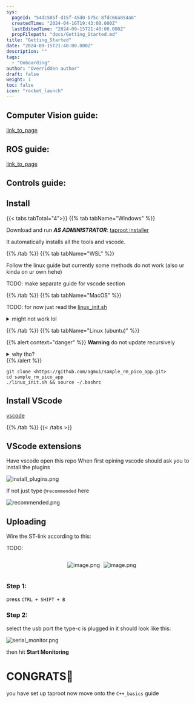 ```yaml
---
sys:
  pageId: "54dc585f-d15f-45d0-b75c-8fdc66a854a8"
  createdTime: "2024-04-16T19:43:00.000Z"
  lastEditedTime: "2024-09-15T21:40:00.000Z"
  propFilepath: "docs/Getting_Started.md"
title: "Getting_Started"
date: "2024-09-15T21:40:00.000Z"
description: ""
tags:
  - "Onboarding"
author: "Overridden author"
draft: false
weight: 1
toc: false
icon: "rocket_launch"
---
```


## Computer Vision guide:

[link_to_page](86d45bc0-388b-4d26-8848-44f255f73d0e)

## ROS guide:

[link_to_page](3c76c1de-ec8f-46d6-8b0a-294005edc2d5)

## Controls guide:

## Install

{{< tabs tabTotal="4">}}
{{% tab tabName="Windows" %}}

Download and run _**AS ADMINISTRATOR**_: [taproot installer](https://github.com/Thornbots/TeachingFreshies/releases/tag/1.0)

It automatically installs all the tools and vscode.

{{% /tab %}}
{{% tab tabName="WSL" %}}

Follow the linux guide but currently some methods do not work (also ur kinda on ur own hehe)

TODO: make separate guide for vscode section

{{% /tab %}}
{{% tab tabName="MacOS" %}}

TODO: for now just read the [linux_init.sh](https://github.com/agmui/sample_rm_pico_app/blob/main/linux_init.sh)

<details>
<summary>might not work lol</summary>

`brew install libusb pkg-config`

Next install: [vscode](https://code.visualstudio.com/Download)

</details>

{{% /tab %}}
{{% tab tabName="Linux (ubuntu)" %}}

{{% alert context="danger" %}}
**Warning** do not update recursively
<details>
<summary>why tho?</summary>
There are some submodules that may go on for a while (like tinyusb) and I highly
recommend you don't need to get them.
If you want to see what submodules I update just look in `linux_init.sh`
</details>
{{% /alert %}}

```shell
git clone <https://github.com/agmui/sample_rm_pico_app.git>
cd sample_rm_pico_app
./linux_init.sh && source ~/.bashrc
```

## Install VScode

[vscode](https://code.visualstudio.com/Download)

{{% /tab %}}
{{< /tabs >}}

## VScode extensions

Have vscode open this repo
When first opining vscode should ask you to install the plugins

![install_plugins.png](https://prod-files-secure.s3.us-west-2.amazonaws.com/d518164a-d88e-44d1-a4ee-3adb3bd8bce0/89bd30f0-1825-4e77-867b-0a41ce370880/install_plugins.png?X-Amz-Algorithm=AWS4-HMAC-SHA256&X-Amz-Content-Sha256=UNSIGNED-PAYLOAD&X-Amz-Credential=ASIAZI2LB4663NKZ2WKQ%2F20250225%2Fus-west-2%2Fs3%2Faws4_request&X-Amz-Date=20250225T021226Z&X-Amz-Expires=3600&X-Amz-Security-Token=IQoJb3JpZ2luX2VjEAAaCXVzLXdlc3QtMiJHMEUCIQDoEvWIUGRwWfxPzyChrA3SX2%2B8Ua08HHLJcUPGoFV8JgIgVwmfiI5z5J80ZZ%2BIY275Ba4qjo%2BsM3D7M1MHMvyQRkIq%2FwMIORAAGgw2Mzc0MjMxODM4MDUiDDjGM6HnPWZWM%2FiGmyrcA125R0yL95GCKoVOhic8bcrcO8rvpbUCxD%2F7pFEiklzE3hlqhXShkC3CLbVfGJkpVXMgMTaFsCVQnTWsptYPy1ipXxFBAv4NXcNGd9mllj1fpCK1wIadOrw8xi4Xf2WpR5Q1lNCSZwywNAWZnc8ro%2FBeVsrxQlpN%2Bbfk%2F9R%2F8Q1rCT%2FkOIia%2BcmegjJP4CHrBLJDtPMc4jWy1XkLcvAZsHq%2BBjSEuw9v5WZns77Mo3rY9eZvLjcixcYw2xFVXcv0CsJ8Qnqk0enWzb%2BwWVvurWRhaQFGAdXQ%2Fo3Xmnx915AdsZGnrZcpHQDF3QcSPl5UVQzPlEtsBrMTfMAkXKyDQf13usmfLsO4ST5ApfGzfzRtuN7Imm6Hxbir4Y%2BB9cqRbGWXiXa3iNRsbWhDvh9AifPiZB9f8SUDRoFKMfhGCq9YtUs%2BeX2QIAmNNp1VACVwKakdg3HMPG7MXpxfseixii1M2pCWqWbpiXvb6sXLGchOYhrUES3bVTSfqukP%2BwiV%2B8CjsvcwJj5I3k4ZvlrzPbYPERnING9Qe1BjPBQ3Z7fCsaGQ%2BTFseK5imMplaNojW0t1KnbudDVQRZBXRrnO3lYcqH3opG8E9Q%2BcXhghqzYDHHRy4hvyopEwPYpzMOWC9L0GOqUBe6Zh0%2FhseAdWw1HimHeppGFf4j%2B0dKS3tjQbm%2FzbE0w5qhC0xwlBlI7FtAC28jmHCQ32%2BNVEdO2IFiXpMZE4sNmxKlKdN1G8KJfu7JkDuwH1Y%2FGQRIxCyibyWuXMBvN7lhtqJSBGq0QAW0iCYnFGPEaivaQUrVgaPNckMGlRHitUlyIpqiIdIq9G%2FOVOAU%2BSxzvamWtNPApiC8nm4BAnAQ5lUoqF&X-Amz-Signature=775bb7af010cb37363b67a52d7fd7ca71461550975098fdaf9a5a8fb6cf80785&X-Amz-SignedHeaders=host&x-id=GetObject)

If not just type `@recommended` here  

![recommended.png](https://prod-files-secure.s3.us-west-2.amazonaws.com/d518164a-d88e-44d1-a4ee-3adb3bd8bce0/61e661e9-5d85-4dfc-be0d-8d2097a5e793/recommended.png?X-Amz-Algorithm=AWS4-HMAC-SHA256&X-Amz-Content-Sha256=UNSIGNED-PAYLOAD&X-Amz-Credential=ASIAZI2LB4663NKZ2WKQ%2F20250225%2Fus-west-2%2Fs3%2Faws4_request&X-Amz-Date=20250225T021226Z&X-Amz-Expires=3600&X-Amz-Security-Token=IQoJb3JpZ2luX2VjEAAaCXVzLXdlc3QtMiJHMEUCIQDoEvWIUGRwWfxPzyChrA3SX2%2B8Ua08HHLJcUPGoFV8JgIgVwmfiI5z5J80ZZ%2BIY275Ba4qjo%2BsM3D7M1MHMvyQRkIq%2FwMIORAAGgw2Mzc0MjMxODM4MDUiDDjGM6HnPWZWM%2FiGmyrcA125R0yL95GCKoVOhic8bcrcO8rvpbUCxD%2F7pFEiklzE3hlqhXShkC3CLbVfGJkpVXMgMTaFsCVQnTWsptYPy1ipXxFBAv4NXcNGd9mllj1fpCK1wIadOrw8xi4Xf2WpR5Q1lNCSZwywNAWZnc8ro%2FBeVsrxQlpN%2Bbfk%2F9R%2F8Q1rCT%2FkOIia%2BcmegjJP4CHrBLJDtPMc4jWy1XkLcvAZsHq%2BBjSEuw9v5WZns77Mo3rY9eZvLjcixcYw2xFVXcv0CsJ8Qnqk0enWzb%2BwWVvurWRhaQFGAdXQ%2Fo3Xmnx915AdsZGnrZcpHQDF3QcSPl5UVQzPlEtsBrMTfMAkXKyDQf13usmfLsO4ST5ApfGzfzRtuN7Imm6Hxbir4Y%2BB9cqRbGWXiXa3iNRsbWhDvh9AifPiZB9f8SUDRoFKMfhGCq9YtUs%2BeX2QIAmNNp1VACVwKakdg3HMPG7MXpxfseixii1M2pCWqWbpiXvb6sXLGchOYhrUES3bVTSfqukP%2BwiV%2B8CjsvcwJj5I3k4ZvlrzPbYPERnING9Qe1BjPBQ3Z7fCsaGQ%2BTFseK5imMplaNojW0t1KnbudDVQRZBXRrnO3lYcqH3opG8E9Q%2BcXhghqzYDHHRy4hvyopEwPYpzMOWC9L0GOqUBe6Zh0%2FhseAdWw1HimHeppGFf4j%2B0dKS3tjQbm%2FzbE0w5qhC0xwlBlI7FtAC28jmHCQ32%2BNVEdO2IFiXpMZE4sNmxKlKdN1G8KJfu7JkDuwH1Y%2FGQRIxCyibyWuXMBvN7lhtqJSBGq0QAW0iCYnFGPEaivaQUrVgaPNckMGlRHitUlyIpqiIdIq9G%2FOVOAU%2BSxzvamWtNPApiC8nm4BAnAQ5lUoqF&X-Amz-Signature=4ffde8842493655e93e45349a86e527b2765a1cce840097758c7f94fdc2d5be6&X-Amz-SignedHeaders=host&x-id=GetObject)

## Uploading

Wire the ST-link according to this:

TODO:

<div style="display: flex;flex-direction: row; column-gap:10px; max-width: 630px;justify-content: center;">
<div>

![image.png](https://prod-files-secure.s3.us-west-2.amazonaws.com/d518164a-d88e-44d1-a4ee-3adb3bd8bce0/210ecb78-1116-4d7b-b9b7-2292f66fa2c2/image.png?X-Amz-Algorithm=AWS4-HMAC-SHA256&X-Amz-Content-Sha256=UNSIGNED-PAYLOAD&X-Amz-Credential=ASIAZI2LB466TA5DWA26%2F20250225%2Fus-west-2%2Fs3%2Faws4_request&X-Amz-Date=20250225T021233Z&X-Amz-Expires=3600&X-Amz-Security-Token=IQoJb3JpZ2luX2VjEAAaCXVzLXdlc3QtMiJGMEQCIGM1rH4n5DeEW6I7hwccEm58x8fVHwMcp9p%2FabBxIDKyAiA3y7Lum5IPFtdTKehUGfoIJG8Cao86EkSPi8d8fJmT3Sr%2FAwg5EAAaDDYzNzQyMzE4MzgwNSIMOWDUOlTdp7CiMmtWKtwDw6BOGn5GBZusOB01YdCZzg05yL59DwCTtXIl1Bj1dtqXQ5vAE8kD378BKotKFM1kOFa%2FY8sYK1BM3VaFGXXSXpaa9y42jKddNGSn8SomoffUfrhllPgUj9wFKg7m4Io0xd1m6kOJNIhYNu%2F6xGZnhG%2FjAa7nTAfv%2FBZcqjfWABofKD8LyDcJ%2BcCTePTnjUBu1Kz%2BYYaiPz%2FVhU8VINKzfAlFIN0kXLCm%2F6n8g44HabtjUPOP7N6%2BUigz%2FejaidgxktNGDJdHMyFmqdpXyCtceUwqT2WusMLkhsuDZFavLH7DK1ZrNx2Ut6tgcdO2UzUops1hcxSzVbVRIvr6If9DKU2jnexylfsochGD6pBfiCmiD9fOU%2FWTfSkZ0Ci1ZkO1JkWCbwlC1oD6a1qHmMAgLt8JPdzhdQwG9lmZkcZm1LNpD4iKIK6eH4DU3c%2F9MgOTaaYfTOEf83pMOGrAMIWzj6XDPtninAXJNNhBd7Qh8%2BXRk5qhHvo%2BJoLVgrrdLuwpr9U%2B3dF9vIff8d0aygGfdzQQJXoscaBQ6mEZKpOQsmwmbRUmMitGXZNvcJlvA9gUYJaqOYI61epUbUv7kjrwN9RMQbBWaz64Posrbjwk66JDuyA1n24x2Lax5WAwrYP0vQY6pgEeRbQWCje%2BMBxquuvgX42i0cRND3sZIa80JH7EVaWmxmyq9yN4UDTvADQZfBUT1wU6Wi3PC4ratzRiSPv9lqRCfHNNginNN9SGIcDbF3yzZyGMlbfRxhVzQWTpLjskw%2FHt00i7a2irXwj811GPXvaZvZz9T6Hr%2BqaMvFqwn9RmgjSj%2FAiB9gdcOfw4IoTwP8QsQM%2F3SMzUUxxaJ2XiWmkN7t8r%2FaA4&X-Amz-Signature=ec99a459dc3d29212387e53842307220fde09a6b3cee50a42d1bef0b3a8c9cff&X-Amz-SignedHeaders=host&x-id=GetObject)

</div>
<div>

![image.png](https://prod-files-secure.s3.us-west-2.amazonaws.com/d518164a-d88e-44d1-a4ee-3adb3bd8bce0/33a0fd0f-8ca6-4a86-8e09-26e95ded1fff/image.png?X-Amz-Algorithm=AWS4-HMAC-SHA256&X-Amz-Content-Sha256=UNSIGNED-PAYLOAD&X-Amz-Credential=ASIAZI2LB4667U67KJ4E%2F20250225%2Fus-west-2%2Fs3%2Faws4_request&X-Amz-Date=20250225T021233Z&X-Amz-Expires=3600&X-Amz-Security-Token=IQoJb3JpZ2luX2VjEAAaCXVzLXdlc3QtMiJHMEUCIFCpJ%2F1s0QTnrosfFAG6eFL7q1%2FAJ%2FKOJpYWWWw9uULXAiEAlDp4IJnUULHM8%2Fusd9Z50dunSV8r3R2NtRsk7j0EVwUq%2FwMIORAAGgw2Mzc0MjMxODM4MDUiDKKNM5uqIgIDaPS2gircAxo6FvuEystkEGFB9yh%2F4GnQM5NGWOYNjAZp2X3NbyoFOV2g3oyJqkSF1vaQ4etZZIHF%2BvfXFMwS8me2cZg6mL1YNl%2Fronp234ecagRKaq8y9SFIs7MYdw9yG4DIdbR7B7MkGWpl1pW856SjtaoUS%2BZaagJhO4gTxlg02qVFiWfZVMkG7cC7qg2WYTJbbJxJsr%2B9H%2Bwkv7YSjXFhJEEA4PWA2955W9e1ypUkWOrXuXTF71JT9Mk3cWnJYbRG%2Bkh4NXaTD7uE5hL11tu9tAO9C%2FIFGX4QMfigIyVk2HfTgsKgqfeD6DXm3248Kb0t4lJYHNyeHpfJ3kQ8ZfP%2FhP5BTef6hA0yPXUe3r3T7siifsLAkwMS%2BUCbsnMQ37vJQ3pwxy%2B77vSWv1duaFAR5TR9ei25PxTJNWEq%2F4ZCH5UAfTBCM3Xxvnv5vL4givVh2DbC%2FayjgKTl0guKNF7SSmGNac2zd2JwfE2UxX%2F5e1oRv58PQPfcIVEYCJvu1pcNPdVI6dL%2Fz2o7Lziy6jNIvEmmSCLXsm8T%2FTKKhjHlpUtAxKjZk3kxNCHKk23dE6OwhenuMhurqh2tUrweIwU%2BtnbaHd9H%2BL%2B4UemcVgbXxz4BcJQpjLFLdI%2B39tOD8bR0MOqC9L0GOqUB8nrurhT4RvQIWOu2Votdafks41O7Dx9h5A8FlRVPN25569PAytwA49B2miUIfr%2F0OUbZoxOdk4JYm6FFzVTCVRfT7SoFeOjGOMEyoe1uLflxgbx9OmbjWSjMq9nAKCTAZ1LX4LqKewPmEt6rvcY%2FHIUfsMxs2H1ZuQuPeDba7ulpPkl99TL11uV9cBZuy7OvEjXnuYs3sABkU6Wmms82h3x326Tn&X-Amz-Signature=8cc47daf22a8594564cd9dc2e82ee83c962ccb120f423e2ec8fed39d3dec7ca5&X-Amz-SignedHeaders=host&x-id=GetObject)

</div>
</div>

### Step 1:

press `CTRL + SHIFT + B`

### Step 2:

select the usb port the type-c is plugged in it should look like this:

![serial_monitor.png](https://prod-files-secure.s3.us-west-2.amazonaws.com/d518164a-d88e-44d1-a4ee-3adb3bd8bce0/f03f4774-05d4-4393-b6a0-d5efb6d315ab/serial_monitor.png?X-Amz-Algorithm=AWS4-HMAC-SHA256&X-Amz-Content-Sha256=UNSIGNED-PAYLOAD&X-Amz-Credential=ASIAZI2LB4663NKZ2WKQ%2F20250225%2Fus-west-2%2Fs3%2Faws4_request&X-Amz-Date=20250225T021226Z&X-Amz-Expires=3600&X-Amz-Security-Token=IQoJb3JpZ2luX2VjEAAaCXVzLXdlc3QtMiJHMEUCIQDoEvWIUGRwWfxPzyChrA3SX2%2B8Ua08HHLJcUPGoFV8JgIgVwmfiI5z5J80ZZ%2BIY275Ba4qjo%2BsM3D7M1MHMvyQRkIq%2FwMIORAAGgw2Mzc0MjMxODM4MDUiDDjGM6HnPWZWM%2FiGmyrcA125R0yL95GCKoVOhic8bcrcO8rvpbUCxD%2F7pFEiklzE3hlqhXShkC3CLbVfGJkpVXMgMTaFsCVQnTWsptYPy1ipXxFBAv4NXcNGd9mllj1fpCK1wIadOrw8xi4Xf2WpR5Q1lNCSZwywNAWZnc8ro%2FBeVsrxQlpN%2Bbfk%2F9R%2F8Q1rCT%2FkOIia%2BcmegjJP4CHrBLJDtPMc4jWy1XkLcvAZsHq%2BBjSEuw9v5WZns77Mo3rY9eZvLjcixcYw2xFVXcv0CsJ8Qnqk0enWzb%2BwWVvurWRhaQFGAdXQ%2Fo3Xmnx915AdsZGnrZcpHQDF3QcSPl5UVQzPlEtsBrMTfMAkXKyDQf13usmfLsO4ST5ApfGzfzRtuN7Imm6Hxbir4Y%2BB9cqRbGWXiXa3iNRsbWhDvh9AifPiZB9f8SUDRoFKMfhGCq9YtUs%2BeX2QIAmNNp1VACVwKakdg3HMPG7MXpxfseixii1M2pCWqWbpiXvb6sXLGchOYhrUES3bVTSfqukP%2BwiV%2B8CjsvcwJj5I3k4ZvlrzPbYPERnING9Qe1BjPBQ3Z7fCsaGQ%2BTFseK5imMplaNojW0t1KnbudDVQRZBXRrnO3lYcqH3opG8E9Q%2BcXhghqzYDHHRy4hvyopEwPYpzMOWC9L0GOqUBe6Zh0%2FhseAdWw1HimHeppGFf4j%2B0dKS3tjQbm%2FzbE0w5qhC0xwlBlI7FtAC28jmHCQ32%2BNVEdO2IFiXpMZE4sNmxKlKdN1G8KJfu7JkDuwH1Y%2FGQRIxCyibyWuXMBvN7lhtqJSBGq0QAW0iCYnFGPEaivaQUrVgaPNckMGlRHitUlyIpqiIdIq9G%2FOVOAU%2BSxzvamWtNPApiC8nm4BAnAQ5lUoqF&X-Amz-Signature=ef02dc1ad8863f5ffac473eda07ff158c68e167b4e6a1138d5bb45313dc6b646&X-Amz-SignedHeaders=host&x-id=GetObject)

then hit **Start Monitoring**

# CONGRATS🎉

you have set up taproot now move onto the `C++_basics` guide
